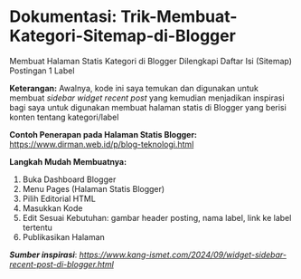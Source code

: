# Dokumentasi: Trik-Membuat-Kategori-Sitemap-di-Blogger
Membuat Halaman Statis Kategori di Blogger Dilengkapi Daftar Isi (Sitemap) Postingan 1 Label

**Keterangan:**
Awalnya, kode ini saya temukan dan digunakan untuk membuat _sidebar widget recent post_ yang kemudian menjadikan inspirasi bagi saya untuk digunakan membuat halaman statis di Blogger yang berisi konten tentang kategori/label

**Contoh Penerapan pada Halaman Statis Blogger:**
https://www.dirman.web.id/p/blog-teknologi.html

**Langkah Mudah Membuatnya:**
1. Buka Dashboard Blogger
2. Menu Pages (Halaman Statis Blogger)
3. Pilih Editorial HTML
4. Masukkan Kode
5. Edit Sesuai Kebutuhan: gambar header posting, nama label, link ke label tertentu
6. Publikasikan Halaman

**_Sumber inspirasi_**: _https://www.kang-ismet.com/2024/09/widget-sidebar-recent-post-di-blogger.html_

